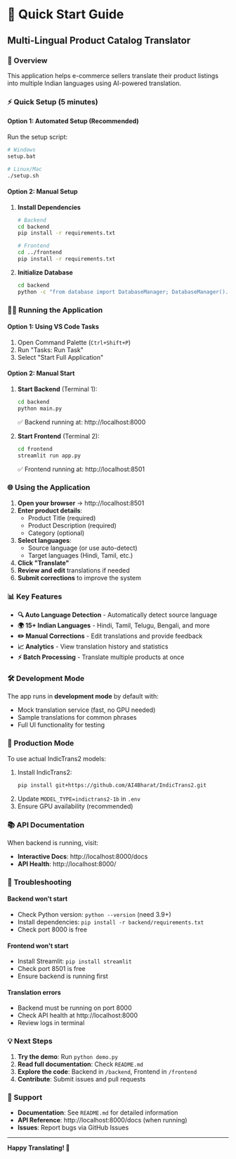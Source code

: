 # 🚀 Quick Start Guide

## Multi-Lingual Product Catalog Translator

### 🎯 Overview
This application helps e-commerce sellers translate their product listings into multiple Indian languages using AI-powered translation.

### ⚡ Quick Setup (5 minutes)

#### Option 1: Automated Setup (Recommended)
Run the setup script:
```bash
# Windows
setup.bat

# Linux/Mac  
./setup.sh
```

#### Option 2: Manual Setup
1. **Install Dependencies**
   ```bash
   # Backend
   cd backend
   pip install -r requirements.txt
   
   # Frontend
   cd ../frontend
   pip install -r requirements.txt
   ```

2. **Initialize Database**
   ```bash
   cd backend
   python -c "from database import DatabaseManager; DatabaseManager().initialize_database()"
   ```

### 🏃‍♂️ Running the Application

#### Option 1: Using VS Code Tasks
1. Open Command Palette (`Ctrl+Shift+P`)
2. Run "Tasks: Run Task"
3. Select "Start Full Application"

#### Option 2: Manual Start
1. **Start Backend** (Terminal 1):
   ```bash
   cd backend
   python main.py
   ```
   ✅ Backend running at: http://localhost:8000

2. **Start Frontend** (Terminal 2):
   ```bash
   cd frontend
   streamlit run app.py
   ```
   ✅ Frontend running at: http://localhost:8501

### 🌐 Using the Application

1. **Open your browser** → http://localhost:8501
2. **Enter product details**:
   - Product Title (required)
   - Product Description (required) 
   - Category (optional)
3. **Select languages**:
   - Source language (or use auto-detect)
   - Target languages (Hindi, Tamil, etc.)
4. **Click "Translate"**
5. **Review and edit** translations if needed
6. **Submit corrections** to improve the system

### 📊 Key Features

- **🔍 Auto Language Detection** - Automatically detect source language
- **🌍 15+ Indian Languages** - Hindi, Tamil, Telugu, Bengali, and more
- **✏️ Manual Corrections** - Edit translations and provide feedback
- **📈 Analytics** - View translation history and statistics
- **⚡ Batch Processing** - Translate multiple products at once

### 🛠️ Development Mode

The app runs in **development mode** by default with:
- Mock translation service (fast, no GPU needed)
- Sample translations for common phrases
- Full UI functionality for testing

### 🚀 Production Mode

To use actual IndicTrans2 models:
1. Install IndicTrans2:
   ```bash
   pip install git+https://github.com/AI4Bharat/IndicTrans2.git
   ```
2. Update `MODEL_TYPE=indictrans2-1b` in `.env`
3. Ensure GPU availability (recommended)

### 📚 API Documentation

When backend is running, visit:
- **Interactive Docs**: http://localhost:8000/docs
- **API Health**: http://localhost:8000/

### 🔧 Troubleshooting

#### Backend won't start
- Check Python version: `python --version` (need 3.9+)
- Install dependencies: `pip install -r backend/requirements.txt`
- Check port 8000 is free

#### Frontend won't start  
- Install Streamlit: `pip install streamlit`
- Check port 8501 is free
- Ensure backend is running first

#### Translation errors
- Backend must be running on port 8000
- Check API health at http://localhost:8000
- Review logs in terminal

### 💡 Next Steps

1. **Try the demo**: Run `python demo.py`
2. **Read full documentation**: Check `README.md`
3. **Explore the code**: Backend in `/backend`, Frontend in `/frontend`
4. **Contribute**: Submit issues and pull requests

### 🤝 Support

- **Documentation**: See `README.md` for detailed information
- **API Reference**: http://localhost:8000/docs (when running)
- **Issues**: Report bugs via GitHub Issues

---
**Happy Translating! 🌟**
